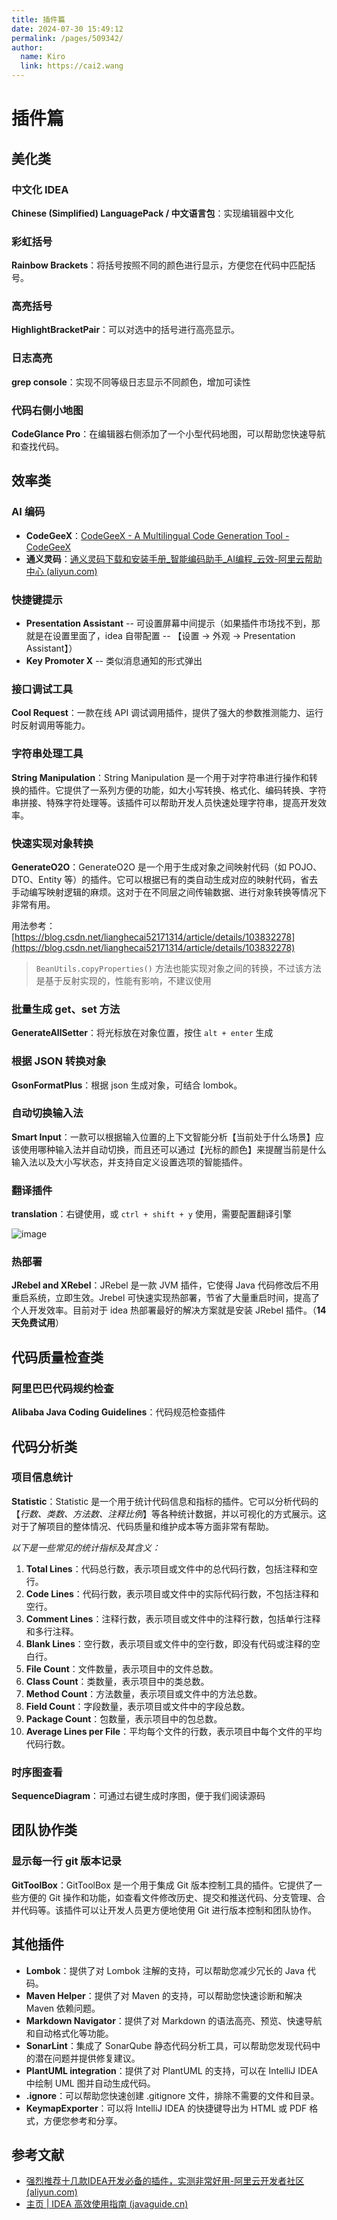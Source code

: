 ```yaml
---
title: 插件篇
date: 2024-07-30 15:49:12
permalink: /pages/509342/
author: 
  name: Kiro
  link: https://cai2.wang
---
```

# 插件篇

## 美化类

### 中文化 IDEA

**Chinese (Simplified) LanguagePack / 中文语言包**：实现编辑器中文化



### 彩虹括号

**Rainbow Brackets**：将括号按照不同的颜色进行显示，方便您在代码中匹配括号。



### 高亮括号

**HighlightBracketPair**：可以对选中的括号进行高亮显示。



### 日志高亮

**grep console**：实现不同等级日志显示不同颜色，增加可读性



### 代码右侧小地图

**CodeGlance Pro**：在编辑器右侧添加了一个小型代码地图，可以帮助您快速导航和查找代码。





## 效率类

### AI 编码

- **CodeGeeX**：[CodeGeeX - A Multilingual Code Generation Tool - CodeGeeX](https://codegeex.cn/)
- **通义灵码**：[通义灵码下载和安装手册_智能编码助手_AI编程_云效-阿里云帮助中心 (aliyun.com)](https://help.aliyun.com/document_detail/2590614.html?spm=a2c4g.224568.0.0.2b184f276dKzKa#5b1d1e2061jee)



### 快捷键提示

- **Presentation Assistant** -- 可设置屏幕中间提示（如果插件市场找不到，那就是在设置里面了，idea 自带配置 -- 【设置 -> 外观 -> Presentation Assistant】）
- **Key Promoter X** -- 类似消息通知的形式弹出



### 接口调试工具

**Cool Request**：一款在线 API 调试调用插件，提供了强大的参数推测能力、运行时反射调用等能力。



### 字符串处理工具

**String Manipulation**：String Manipulation 是一个用于对字符串进行操作和转换的插件。它提供了一系列方便的功能，如大小写转换、格式化、编码转换、字符串拼接、特殊字符处理等。该插件可以帮助开发人员快速处理字符串，提高开发效率。



### 快速实现对象转换

**GenerateO2O**：GenerateO2O 是一个用于生成对象之间映射代码（如 POJO、DTO、Entity 等）的插件。它可以根据已有的类自动生成对应的映射代码，省去手动编写映射逻辑的麻烦。这对于在不同层之间传输数据、进行对象转换等情况下非常有用。

用法参考：[https://blog.csdn.net/lianghecai52171314/article/details/103832278](https://blog.csdn.net/lianghecai52171314/article/details/103832278)

>`BeanUtils.copyProperties()` 方法也能实现对象之间的转换，不过该方法 是基于反射实现的，性能有影响，不建议使用



### 批量生成 get、set 方法

**GenerateAllSetter**：将光标放在对象位置，按住 `alt + enter` 生成



### 根据 JSON 转换对象

**GsonFormatPlus**：根据 json 生成对象，可结合 lombok。



### 自动切换输入法

**Smart Input**：一款可以根据输入位置的上下文智能分析【当前处于什么场景】应该使用哪种输入法并自动切换，而且还可以通过【光标的颜色】来提醒当前是什么输入法以及大小写状态，并支持自定义设置选项的智能插件。



### 翻译插件

**translation**：右键使用，或 `ctrl + shift + y` 使用，需要配置翻译引擎

![image](https://cmty256.github.io/imgs-blog/images/image.2yabstvw4940.webp)



### 热部署

**JRebel and XRebel**：JRebel 是一款 JVM 插件，它使得 Java 代码修改后不用重启系统，立即生效。Jrebel 可快速实现热部署，节省了大量重启时间，提高了个人开发效率。目前对于 idea 热部署最好的解决方案就是安装 JRebel 插件。（**14天免费试用**）





## 代码质量检查类

### 阿里巴巴代码规约检查

**Alibaba Java Coding Guidelines**：代码规范检查插件





## 代码分析类

### 项目信息统计

**Statistic**：Statistic 是一个用于统计代码信息和指标的插件。它可以分析代码的【*行数、类数、方法数、注释比例*】等各种统计数据，并以可视化的方式展示。这对于了解项目的整体情况、代码质量和维护成本等方面非常有帮助。

*以下是一些常见的统计指标及其含义：*

1. **Total Lines**：代码总行数，表示项目或文件中的总代码行数，包括注释和空行。
2. **Code Lines**：代码行数，表示项目或文件中的实际代码行数，不包括注释和空行。
3. **Comment Lines**：注释行数，表示项目或文件中的注释行数，包括单行注释和多行注释。
4. **Blank Lines**：空行数，表示项目或文件中的空行数，即没有代码或注释的空白行。
5. **File Count**：文件数量，表示项目中的文件总数。
6. **Class Count**：类数量，表示项目中的类总数。
7. **Method Count**：方法数量，表示项目或文件中的方法总数。
8. **Field Count**：字段数量，表示项目或文件中的字段总数。
9. **Package Count**：包数量，表示项目中的包总数。
10. **Average Lines per File**：平均每个文件的行数，表示项目中每个文件的平均代码行数。



### 时序图查看

**SequenceDiagram**：可通过右键生成时序图，便于我们阅读源码





## 团队协作类

### 显示每一行 git 版本记录

**GitToolBox**：GitToolBox 是一个用于集成 Git 版本控制工具的插件。它提供了一些方便的 Git 操作和功能，如查看文件修改历史、提交和推送代码、分支管理、合并代码等。该插件可以让开发人员更方便地使用 Git 进行版本控制和团队协作。





## 其他插件

- **Lombok**：提供了对 Lombok 注解的支持，可以帮助您减少冗长的 Java 代码。
- **Maven Helper**：提供了对 Maven 的支持，可以帮助您快速诊断和解决 Maven 依赖问题。
- **Markdown Navigator**：提供了对 Markdown 的语法高亮、预览、快速导航和自动格式化等功能。
- **SonarLint**：集成了 SonarQube 静态代码分析工具，可以帮助您发现代码中的潜在问题并提供修复建议。
- **PlantUML integration**：提供了对 PlantUML 的支持，可以在 IntelliJ IDEA 中绘制 UML 图并自动生成代码。
- **.ignore**：可以帮助您快速创建 .gitignore 文件，排除不需要的文件和目录。
- **KeymapExporter**：可以将 IntelliJ IDEA 的快捷键导出为 HTML 或 PDF 格式，方便您参考和分享。





## 参考文献

- [强烈推荐十几款IDEA开发必备的插件，实测非常好用-阿里云开发者社区 (aliyun.com)](https://developer.aliyun.com/article/913884)
- [主页 | IDEA 高效使用指南 (javaguide.cn)](https://idea.javaguide.cn/)

